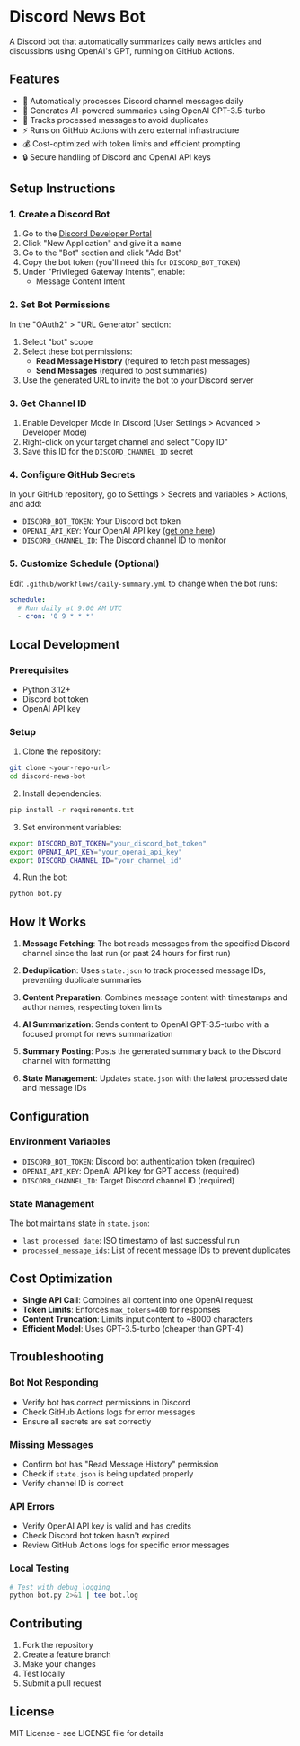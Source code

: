 # Discord News Bot

A Discord bot that automatically summarizes daily news articles and discussions using OpenAI's GPT, running on GitHub Actions.

## Features

- 📰 Automatically processes Discord channel messages daily
- 🤖 Generates AI-powered summaries using OpenAI GPT-3.5-turbo
- 📅 Tracks processed messages to avoid duplicates
- ⚡ Runs on GitHub Actions with zero external infrastructure
- 💰 Cost-optimized with token limits and efficient prompting
- 🔒 Secure handling of Discord and OpenAI API keys

## Setup Instructions

### 1. Create a Discord Bot

1. Go to the [Discord Developer Portal](https://discord.com/developers/applications)
2. Click "New Application" and give it a name
3. Go to the "Bot" section and click "Add Bot"
4. Copy the bot token (you'll need this for `DISCORD_BOT_TOKEN`)
5. Under "Privileged Gateway Intents", enable:
   - Message Content Intent

### 2. Set Bot Permissions

In the "OAuth2" > "URL Generator" section:
1. Select "bot" scope
2. Select these bot permissions:
   - **Read Message History** (required to fetch past messages)
   - **Send Messages** (required to post summaries)
3. Use the generated URL to invite the bot to your Discord server

### 3. Get Channel ID

1. Enable Developer Mode in Discord (User Settings > Advanced > Developer Mode)
2. Right-click on your target channel and select "Copy ID"
3. Save this ID for the `DISCORD_CHANNEL_ID` secret

### 4. Configure GitHub Secrets

In your GitHub repository, go to Settings > Secrets and variables > Actions, and add:

- `DISCORD_BOT_TOKEN`: Your Discord bot token
- `OPENAI_API_KEY`: Your OpenAI API key ([get one here](https://platform.openai.com/api-keys))
- `DISCORD_CHANNEL_ID`: The Discord channel ID to monitor

### 5. Customize Schedule (Optional)

Edit `.github/workflows/daily-summary.yml` to change when the bot runs:

```yaml
schedule:
  # Run daily at 9:00 AM UTC
  - cron: '0 9 * * *'
```

## Local Development

### Prerequisites

- Python 3.12+
- Discord bot token
- OpenAI API key

### Setup

1. Clone the repository:
```bash
git clone <your-repo-url>
cd discord-news-bot
```

2. Install dependencies:
```bash
pip install -r requirements.txt
```

3. Set environment variables:
```bash
export DISCORD_BOT_TOKEN="your_discord_bot_token"
export OPENAI_API_KEY="your_openai_api_key"
export DISCORD_CHANNEL_ID="your_channel_id"
```

4. Run the bot:
```bash
python bot.py
```

## How It Works

1. **Message Fetching**: The bot reads messages from the specified Discord channel since the last run (or past 24 hours for first run)

2. **Deduplication**: Uses `state.json` to track processed message IDs, preventing duplicate summaries

3. **Content Preparation**: Combines message content with timestamps and author names, respecting token limits

4. **AI Summarization**: Sends content to OpenAI GPT-3.5-turbo with a focused prompt for news summarization

5. **Summary Posting**: Posts the generated summary back to the Discord channel with formatting

6. **State Management**: Updates `state.json` with the latest processed date and message IDs

## Configuration

### Environment Variables

- `DISCORD_BOT_TOKEN`: Discord bot authentication token (required)
- `OPENAI_API_KEY`: OpenAI API key for GPT access (required)  
- `DISCORD_CHANNEL_ID`: Target Discord channel ID (required)

### State Management

The bot maintains state in `state.json`:
- `last_processed_date`: ISO timestamp of last successful run
- `processed_message_ids`: List of recent message IDs to prevent duplicates

## Cost Optimization

- **Single API Call**: Combines all content into one OpenAI request
- **Token Limits**: Enforces `max_tokens=400` for responses
- **Content Truncation**: Limits input content to ~8000 characters
- **Efficient Model**: Uses GPT-3.5-turbo (cheaper than GPT-4)

## Troubleshooting

### Bot Not Responding
- Verify bot has correct permissions in Discord
- Check GitHub Actions logs for error messages
- Ensure all secrets are set correctly

### Missing Messages
- Confirm bot has "Read Message History" permission
- Check if `state.json` is being updated properly
- Verify channel ID is correct

### API Errors
- Verify OpenAI API key is valid and has credits
- Check Discord bot token hasn't expired
- Review GitHub Actions logs for specific error messages

### Local Testing
```bash
# Test with debug logging
python bot.py 2>&1 | tee bot.log
```

## Contributing

1. Fork the repository
2. Create a feature branch
3. Make your changes
4. Test locally
5. Submit a pull request

## License

MIT License - see LICENSE file for details